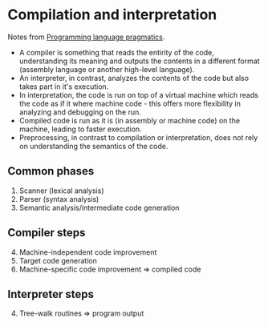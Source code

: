 # Compilation and interpretation

Notes from [Programming language pragmatics](https://www.goodreads.com/book/show/89197.Programming_Language_Pragmatics).

- A compiler is something that reads the entirity of the code, understanding its meaning and outputs the contents in a different format (assembly language or another high-level language).
- An interpreter, in contrast, analyzes the contents of the code but also takes part in it's execution.
- In interpretation, the code is run on top of a virtual machine which reads the code as if it where machine code - this offers more flexibility in analyzing and debugging on the run.
- Compiled code is run as it is (in assembly or machine code) on the machine, leading to faster execution.
- Preprocessing, in contrast to compilation or interpretation, does not rely on understanding the semantics of the code.

## Common phases

1. Scanner (lexical analysis)
2. Parser (syntax analysis)
3. Semantic analysis/intermediate code generation

## Compiler steps

4. Machine-independent code improvement
5. Target code generation
6. Machine-specific code improvement => compiled code

## Interpreter steps

4. Tree-walk routines => program output
